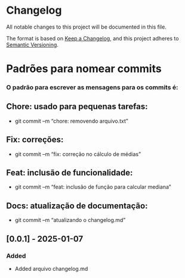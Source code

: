 # Changelog

All notable changes to this project will be documented in this file.

The format is based on [Keep a Changelog](https://keepachangelog.com/en/1.1.0/),
and this project adheres to [Semantic Versioning](https://semver.org/spec/v2.0.0.html).

# Padrões para nomear commits
### O padrão para escrever as mensagens para os commits é:
## Chore: usado para pequenas tarefas:
- git commit –m “chore: removendo arquivo.txt”
## Fix: correções:
- git commit –m “fix: correção no cálculo de médias”
## Feat: inclusão de funcionalidade:
- git commit –m “feat: inclusão de função para calcular mediana”
## Docs: atualização de documentação:
- git commit –m “atualizando o changelog.md”

## [0.0.1] - 2025-01-07

### Added

- Added arquivo changelog.md
